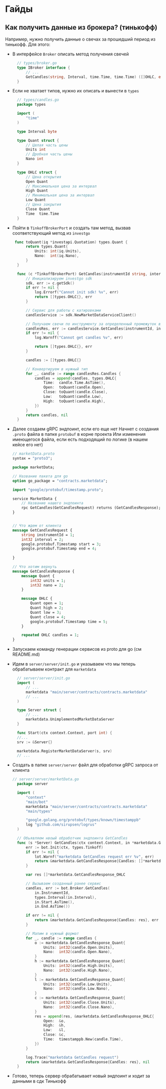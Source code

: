 # Гайды

## Как получить данные из брокера? (тинькофф)
Например, нужно получить данные о свечах за прошедший период из тинькофф. Для этого:

- В интерфейсе `Broker` описать метод получения свечей
  ```go
    // types/broker.go
    type IBroker interface {
        // ...
        GetCandles(string, Interval, time.Time, time.Time) ([]OHLC, error)
    }
  ```

- Если не хватает типов, нужно их описать и вынести в `types`
  ```go
    // types/candles.go
    package types

    import (
        "time"
    )

    type Interval byte

    type Quant struct {
        // Целая часть цены
        Units int
        // Дробная часть цены
        Nano int
    }

    type OHLC struct {
        // Цена открытия
        Open Quant
        // Максимальная цена за интервал
        High Quant
        // Минимальная цена за интервал
        Low Quant
        // Цена закрытия
        Close Quant
        Time  time.Time
    }
  ```

- Пойти в `TinkoffBrokerPort` и создать там метод, вызвав соответствующий метод из `investgo`
  ```go
   func toQuant(iq *investapi.Quotation) types.Quant {
        return types.Quant{
            Units: int(iq.Units),
            Nano:  int(iq.Nano),
        }
    }

    func (c *TinkoffBrokerPort) GetCandles(instrumentId string, interval types.Interval, start time.Time, end time.Time) ([]types.OHLC, error) {
        // Инициализируем investgo sdk
        sdk, err := c.getSdk()
        if err != nil {
            log.Errorf("Cannot init sdk! %v", err)
            return []types.OHLC{}, err
        }

        // Сервис для работы с катировками
        candlesService := sdk.NewMarketDataServiceClient()

        // Получаем свечи по инструменту за определенный промежуток времени и интервал (переодичность)
        candlesRes, err := candlesService.GetCandles(instrumentId, investapi.CandleInterval(interval), start, end)
        if err != nil {
			log.Warnff("Cannot get candles %v", err)

            return []types.OHLC{}, err
        }

        candles := []types.OHLC{}

        // Конвертируем в нужный тип
        for _, candle := range candlesRes.Candles {
            candles = append(candles, types.OHLC{
                Time:  candle.Time.AsTime(),
                Open:  toQuant(candle.Open),
                Close: toQuant(candle.Close),
                Low:   toQuant(candle.Low),
                High:  toQuant(candle.High),
            })
        }
        return candles, nil
    }
  ```

  

- Далее создаем gRPC эндпоинт, если его еще нет
  Начнет с создания `.proto` файла в папке `protobuf` в корне проекта
  Или изменения имеющегося файла, если есть подходящий по логике (в нашем кейсе его нет)
    ```proto
    // marketData.proto
    syntax = "proto3";

    package marketData;

    // Название пакета для go
    option go_package = "contracts.marketdata";

    import "google/protobuf/timestamp.proto";

    service MarketData {
        // Название нашего эндпоинта
        rpc GetCandles(GetCandlesRequest) returns (GetCandlesResponse);
    }


    // Что ждем от клиента
    message GetCandlesRequest {
        string instrumentId = 1;
        int32 interval = 2;
        google.protobuf.Timestamp start = 3; 
        google.protobuf.Timestamp end = 4; 
        
    }

    // Что хотим вернуть
    message GetCandlesResponse {
        message Quant { 
            int32 units = 1;
            int32 nano = 2;
        }

        message OHLC {
            Quant open = 1;
            Quant high = 2;
            Quant low = 3;
            Quant close = 4;
            google.protobuf.Timestamp time = 5;
        }

        repeated OHLC candles = 1;
    }
    ```

- Запускаем команду генерации сервисов из proto для go (см README.md)
- Идем в `server/server/init.go` и указываем что мы теперь обрабатываем контракт для `marketdata`
  ```go
    // server/server/init.go
    import (
        // ...
	    marketdata "main/server/contracts/contracts.marketdata"
        // ...
    )

    type Server struct {
        // ...
        marketdata.UnimplementedMarketDataServer
    }

    func Start(ctx context.Context, port int) {
    //...
    srv := &Server{}

	marketdata.RegisterMarketDataServer(s, srv)
    // ...
  ```
- Создать в папке `server/server` файл для обработки gRPC запроса от клиента
  ```go
  // server/server/marketData.go
    package server

    import (
        "context"
        "main/bot"
        marketdata "main/server/contracts/contracts.marketdata"
        "main/types"

        "google.golang.org/protobuf/types/known/timestamppb"
	    log "github.com/sirupsen/logrus"
    )

    // Обьявляем нвоый обработчик эндпоинта GetCandles
    func (s *Server) GetCandles(ctx context.Context, in *marketdata.GetCandlesRequest) (*marketdata.GetCandlesResponse, error) {
        err := bot.Init(ctx, types.Tinkoff)
        if err != nil {
            lot.Warnf("marketdata GetCandles request err %v", err)
            return &marketdata.GetCandlesResponse{Candles: []*marketdata.GetCandlesResponse_OHLC{}}, err
        }

        var res []*marketdata.GetCandlesResponse_OHLC

        // Вызываем созданный ранее сервис
        candles, err := bot.Broker.GetCandles(
            in.InstrumentId,
            types.Interval(in.Interval),
            in.Start.AsTime(),
            in.End.AsTime())

        if err != nil {
            return &marketdata.GetCandlesResponse{Candles: res}, err
        }

        // Мапим в нужный формат
        for _, candle := range candles {
            o := marketdata.GetCandlesResponse_Quant{
                Units: int32(candle.Open.Units),
                Nano:  int32(candle.Open.Nano),
            }
            h := marketdata.GetCandlesResponse_Quant{
                Units: int32(candle.High.Units),
                Nano:  int32(candle.High.Nano),
            }
            l := marketdata.GetCandlesResponse_Quant{
                Units: int32(candle.Low.Units),
                Nano:  int32(candle.Low.Nano),
            }
            c := marketdata.GetCandlesResponse_Quant{
                Units: int32(candle.Close.Units),
                Nano:  int32(candle.Close.Nano),
            }
            res = append(res, &marketdata.GetCandlesResponse_OHLC{
                Open:  &o,
                High:  &h,
                Low:   &l,
                Close: &c,
                Time:  timestamppb.New(candle.Time),
            })
        }

        log.Trace("marketdata GetCandles request")
        return &marketdata.GetCandlesResponse{Candles: res}, nil
    }

  ```

- Готово, теперь сервер обрабатывает новый эндпоинт и ходит за данными в сдк Тинькофф

